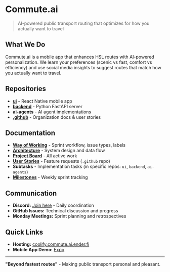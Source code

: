 # Commute.ai

> AI-powered public transport routing that optimizes for how you actually want to travel

## What We Do

Commute.ai is a mobile app that enhances HSL routes with AI-powered personalization. We learn your preferences (scenic vs fast, comfort vs efficiency) and use social media insights to suggest routes that match how you actually want to travel.

## Repositories

- **[ui](https://github.com/Commute-ai/ui)** - React Native mobile app
- **[backend](https://github.com/Commute-ai/backend)** - Python FastAPI server
- **[ai-agents](https://github.com/Commute-ai/ai-agents)** - AI agent implementations
- **[.github](https://github.com/Commute-ai/.github)** - Organization docs & user stories

## Documentation

- **[Way of Working](https://github.com/Commute-ai/.github/blob/main/docs/wow.md)** - Sprint workflow, issue types, labels
- **[Architecture](https://github.com/Commute-ai/.github/blob/main/docs/architecture.md)** - System design and data flow
- **[Project Board](https://github.com/orgs/Commute-ai/projects/1)** - All active work
- **[User Stories](https://github.com/Commute-ai/.github/issues)** - Feature requests (`.github` repo)
- **Subtasks** - Implementation tasks (in specific repos: `ui`, `backend`, `ai-agents`)
- **[Milestones](https://github.com/Commute-ai/.github/milestones)** - Weekly sprint tracking

## Communication

- **Discord:** [Join here](https://discord.gg/75WP9k3Xum) - Daily coordination
- **GitHub Issues:** Technical discussion and progress
- **Monday Meetings:** Sprint planning and retrospectives

## Quick Links

- **Hosting:** [coolify.commute.ai.ender.fi](https://coolify.commute.ai.ender.fi/)
- **Mobile App Demo:** [Expo](https://expo.dev)

---

**"Beyond fastest routes"** - Making public transport personal and pleasant.
